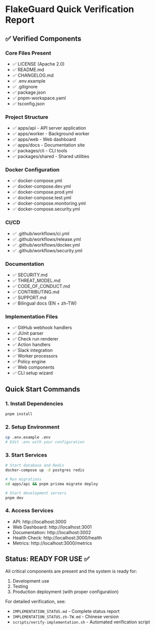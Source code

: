 # FlakeGuard Quick Verification Report

## ✅ Verified Components

### Core Files Present
- ✅ LICENSE (Apache 2.0)
- ✅ README.md
- ✅ CHANGELOG.md
- ✅ .env.example
- ✅ .gitignore
- ✅ package.json
- ✅ pnpm-workspace.yaml
- ✅ tsconfig.json

### Project Structure
- ✅ apps/api - API server application
- ✅ apps/worker - Background worker
- ✅ apps/web - Web dashboard
- ✅ apps/docs - Documentation site
- ✅ packages/cli - CLI tools
- ✅ packages/shared - Shared utilities

### Docker Configuration
- ✅ docker-compose.yml
- ✅ docker-compose.dev.yml
- ✅ docker-compose.prod.yml
- ✅ docker-compose.test.yml
- ✅ docker-compose.monitoring.yml
- ✅ docker-compose.security.yml

### CI/CD
- ✅ .github/workflows/ci.yml
- ✅ .github/workflows/release.yml
- ✅ .github/workflows/docker.yml
- ✅ .github/workflows/security.yml

### Documentation
- ✅ SECURITY.md
- ✅ THREAT_MODEL.md
- ✅ CODE_OF_CONDUCT.md
- ✅ CONTRIBUTING.md
- ✅ SUPPORT.md
- ✅ Bilingual docs (EN + zh-TW)

### Implementation Files
- ✅ GitHub webhook handlers
- ✅ JUnit parser
- ✅ Check run renderer
- ✅ Action handlers
- ✅ Slack integration
- ✅ Worker processors
- ✅ Policy engine
- ✅ Web components
- ✅ CLI setup wizard

## Quick Start Commands

### 1. Install Dependencies
```bash
pnpm install
```

### 2. Setup Environment
```bash
cp .env.example .env
# Edit .env with your configuration
```

### 3. Start Services
```bash
# Start database and Redis
docker-compose up -d postgres redis

# Run migrations
cd apps/api && pnpm prisma migrate deploy

# Start development servers
pnpm dev
```

### 4. Access Services
- API: http://localhost:3000
- Web Dashboard: http://localhost:3001
- Documentation: http://localhost:3002
- Health Check: http://localhost:3000/health
- Metrics: http://localhost:3000/metrics

## Status: READY FOR USE ✅

All critical components are present and the system is ready for:
1. Development use
2. Testing
3. Production deployment (with proper configuration)

For detailed verification, see:
- `IMPLEMENTATION_STATUS.md` - Complete status report
- `IMPLEMENTATION_STATUS.zh-TW.md` - Chinese version
- `scripts/verify-implementation.sh` - Automated verification script
